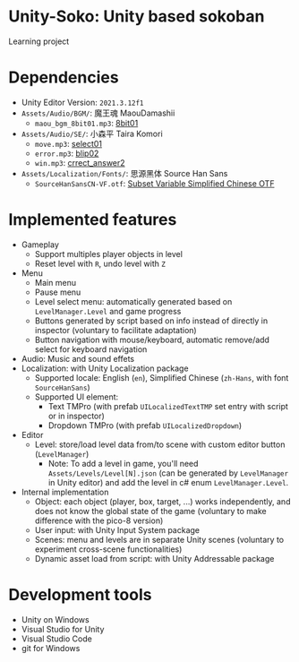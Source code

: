 # Unity-Soko: Unity based sokoban

Learning project

# Dependencies
- Unity Editor Version: `2021.3.12f1`
- `Assets/Audio/BGM/`: 魔王魂 MaouDamashii
  - `maou_bgm_8bit01.mp3`: [8bit01](https://maou.audio/bgm_8bit01/)
- `Assets/Audio/SE/`: 小森平 Taira Komori
  - `move.mp3`: [select01](https://taira-komori.jpn.org/game01.html)
  - `error.mp3`: [blip02](https://taira-komori.jpn.org/game01.html)
  - `win.mp3`: [crrect_answer2](https://taira-komori.jpn.org/game01.html)
- `Assets/Localization/Fonts/`: 思源黑体 Source Han Sans
  - `SourceHanSansCN-VF.otf`: [Subset Variable Simplified Chinese OTF](https://github.com/adobe-fonts/source-han-sans/raw/release/Variable/OTF/Subset/SourceHanSansCN-VF.otf)

# Implemented features
- Gameplay
  - Support multiples player objects in level
  - Reset level with `R`, undo level with `Z`
- Menu
  - Main menu
  - Pause menu
  - Level select menu: automatically generated based on `LevelManager.Level` and game progress
  - Buttons generated by script based on info instead of directly in inspector (voluntary to facilitate adaptation)
  - Button navigation with mouse/keyboard, automatic remove/add select for keyboard navigation
- Audio: Music and sound effets
- Localization: with Unity Localization package
  - Supported locale: English (`en`), Simplified Chinese (`zh-Hans`, with font `SourceHanSans`)
  - Supported UI element:
    - Text TMPro (with prefab `UILocalizedTextTMP` set entry with script or in inspector)
    - Dropdown TMPro (with prefab `UILocalizedDropdown`)
- Editor
  - Level: store/load level data from/to scene with custom editor button (`LevelManager`)
    - Note: To add a level in game, you'll need `Assets/Levels/Level[N].json` (can be generated by `LevelManager` in Unity editor) and add the level in c# enum `LevelManager.Level`.
- Internal implementation
  - Object: each object (player, box, target, ...) works independently, and does not know the global state of the game (voluntary to make difference with the pico-8 version)
  - User input: with Unity Input System package
  - Scenes: menu and levels are in separate Unity scenes (voluntary to experiment cross-scene functionalities)
  - Dynamic asset load from script: with Unity Addressable package

# Development tools
- Unity on Windows
- Visual Studio for Unity
- Visual Studio Code
- git for Windows
